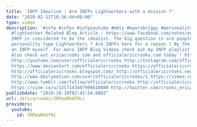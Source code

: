 ```yaml
---
title: 'INFP Idealism : Are INFPs Lightworkers with a mission ?'
date: "2020-02-11T18:36:44+08:00"
type: video
description: '#infp #infps #infpyoutube #mbti #myersbriggs #personality #personalitytypes
  #lightworker Related Blog Article : https://www.facebook.com/notes/erica-crooks/infp-idealism-are-infps-lightworkers-with-a-mission-/1682259258541452/
  INFP is considered to be the idealist. The big question is are people with the INFP
  personality type Lightworkers ? Are INFPs here for a reason ? By the way , I''m
  an INFP myself. For more INFP Blog Videos check out my INFP playlist : https://www.youtube.com/watch?v=1FSRMQnHG8A&list=PLJLbzpbdP5rkTMbyBQVuwthaEiJozcm3x
  Also check out ericacrooks.com and officialericcrooks.com today ! http://facebook.com/officialericcrooks
  http://youtube.com/user/officialericcrooks http://Instagram.com/officialericcrooks/
  https://www.deviantart.com/officialericcrooks https://officialericcrooks.tumblr.com/
  http://officialericcrooks.blogspot.com/ http://officialericcrooks.newgrounds.com/follow
  http://www.dailymotion.com/user/officialericcrooks/1 https://vimeo.com/officialericcrooks
  http://www.tumblr.com/follow/officialericcrooks http://officialericcrooks.newgrounds.com
  https://vine.co/u/1257143407999610880 http://twitter.com/crooks_erica'
publishdate: "2018-10-10T02:41:54.000Z"
url: /ericacrooks/JRPeaRhUf9c/
providers:
  youtube:
    id: JRPeaRhUf9c
---
```

